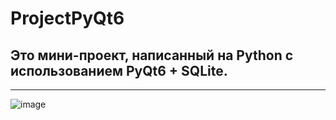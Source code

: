 # ProjectPyQt6
## Это мини-проект, написанный на Python с использованием PyQt6 + SQLite.
___
![image](https://github.com/RodionMatytsin/ProjectPyQt6/assets/166323460/cd64421c-3fc7-4b84-b618-96a70cb19ea2)
